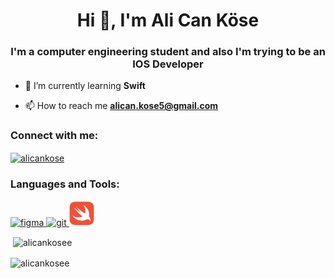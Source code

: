 <h1 align="center">Hi 👋, I'm Ali Can Köse</h1>
<h3 align="center">I'm a computer engineering student and also I'm trying to be an IOS Developer</h3>

- 🌱 I’m currently learning **Swift**

- 📫 How to reach me **alican.kose5@gmail.com**

<h3 align="left">Connect with me:</h3>
<p align="left">
<a href="https://linkedin.com/in/alicankose" target="blank"><img align="center" src="https://raw.githubusercontent.com/rahuldkjain/github-profile-readme-generator/master/src/images/icons/Social/linked-in-alt.svg" alt="alicankose" height="30" width="40" /></a>
</p>

<h3 align="left">Languages and Tools:</h3>
<p align="left"> <a href="https://www.figma.com/" target="_blank" rel="noreferrer"> <img src="https://www.vectorlogo.zone/logos/figma/figma-icon.svg" alt="figma" width="40" height="40"/> </a> <a href="https://git-scm.com/" target="_blank" rel="noreferrer"> <img src="https://www.vectorlogo.zone/logos/git-scm/git-scm-icon.svg" alt="git" width="40" height="40"/> </a> <a href="https://developer.apple.com/swift/" target="_blank" rel="noreferrer"> <img src="https://raw.githubusercontent.com/devicons/devicon/master/icons/swift/swift-original.svg" alt="swift" width="40" height="40"/> </a> </p>

<p>&nbsp;<img align="center" src="https://github-readme-stats.vercel.app/api?username=alicankosee&show_icons=true&locale=en" alt="alicankosee" /></p>

<p><img align="center" src="https://github-readme-streak-stats.herokuapp.com/?user=alicankosee&" alt="alicankosee" /></p>
